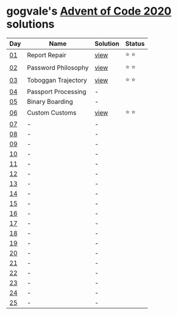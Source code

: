 # gogvale's [Advent of Code 2020](https://adventofcode.com/2020) solutions

|Day|Name|Solution|Status|
|---|---|---|---|
|[01](https://adventofcode.com/2020/day/1)|Report Repair|[view](/2020/Day%201/main.rb)|⭐ ⭐|
|[02](https://adventofcode.com/2020/day/2)|Password Philosophy|[view](/2020/Day%202/main.rb)|⭐ ⭐|
|[03](https://adventofcode.com/2020/day/3)|Toboggan Trajectory|[view](/2020/Day%203/main.rb)|⭐ ⭐|
|[04](https://adventofcode.com/2020/day/4)|Passport Processing|-||
|[05](https://adventofcode.com/2020/day/5)|Binary Boarding|-||
|[06](https://adventofcode.com/2020/day/6)|Custom Customs|[view](/2020/Day%206/main.rb)|⭐ ⭐|
|[07](https://adventofcode.com/2020/day/7)|-|-||
|[08](https://adventofcode.com/2020/day/8)|-|-||
|[09](https://adventofcode.com/2020/day/9)|-|-||
|[10](https://adventofcode.com/2020/day/10)|-|-||
|[11](https://adventofcode.com/2020/day/11)|-|-||
|[12](https://adventofcode.com/2020/day/12)|-|-||
|[13](https://adventofcode.com/2020/day/13)|-|-||
|[14](https://adventofcode.com/2020/day/14)|-|-||
|[15](https://adventofcode.com/2020/day/15)|-|-||
|[16](https://adventofcode.com/2020/day/16)|-|-||
|[17](https://adventofcode.com/2020/day/17)|-|-||
|[18](https://adventofcode.com/2020/day/18)|-|-||
|[19](https://adventofcode.com/2020/day/19)|-|-||
|[20](https://adventofcode.com/2020/day/20)|-|-||
|[21](https://adventofcode.com/2020/day/21)|-|-||
|[22](https://adventofcode.com/2020/day/22)|-|-||
|[23](https://adventofcode.com/2020/day/23)|-|-||
|[24](https://adventofcode.com/2020/day/24)|-|-||
|[25](https://adventofcode.com/2020/day/25)|-|-||